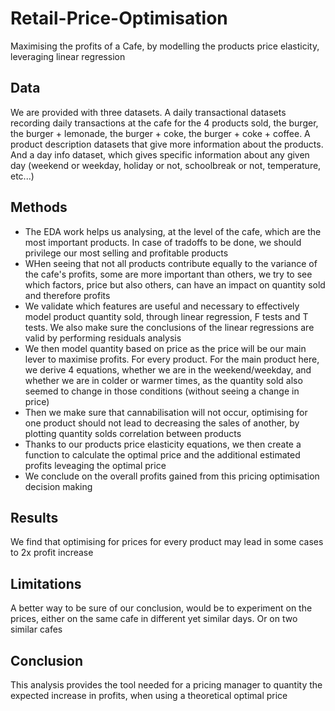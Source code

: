 # Retail-Price-Optimisation
Maximising the profits of a Cafe, by modelling the products price elasticity, leveraging linear regression

## Data
We are provided with three datasets. A daily transactional datasets recording daily transactions at the cafe for the 4 products sold, the burger, the burger + lemonade, the burger + coke, the burger + coke + coffee. A product description datasets that give more information about the products. And a day info dataset, which gives specific information about any given day (weekend or weekday, holiday or not, schoolbreak or not, temperature, etc...) 

## Methods
- The EDA work helps us analysing, at the level of the cafe, which are the most important products. In case of tradoffs to be done, we should privilege our most selling and profitable products 
- WHen seeing that not all products contribute equally to the variance of the cafe's profits, some are more important than others, we try to see which factors, price but also others, can have an impact on quantity sold and therefore profits 
- We validate which features are useful and necessary to effectively model product quantity sold, through linear regression, F tests and T tests. We also make sure the conclusions of the linear regressions are valid by performing residuals analysis
- We then model quantity based on price as the price will be our main lever to maximise profits. For every product. For the main product here, we derive 4 equations, whether we are in the weekend/weekday, and whether we are in colder or warmer times, as the quantity sold also seemed to change in those conditions (without seeing a change in price)
- Then we make sure that cannabilisation will not occur, optimising for one product should not lead to decreasing the sales of another, by plotting quantity solds correlation between products
- Thanks to our products price elasticity equations, we then create a function to calculate the optimal price and the additional estimated profits leveaging the optimal price
- We conclude on the overall profits gained from this pricing optimisation decision making

## Results
We find that optimising for prices for every product may lead in some cases to 2x profit increase 

## Limitations 
A better way to be sure of our conclusion, would be to experiment on the prices, either on the same cafe in different yet similar days. Or on two similar cafes 

## Conclusion
This analysis provides the tool needed for a pricing manager to quantity the expected increase in profits, when using a theoretical optimal price


